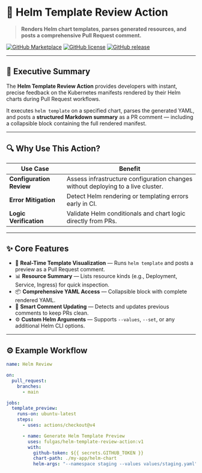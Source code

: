 # 🧭 Helm Template Review Action

> **Renders Helm chart templates, parses generated resources, and posts a comprehensive Pull Request comment.**

[![GitHub Marketplace](https://img.shields.io/badge/GitHub%20Marketplace-Helm%20Template%20Review%20Action-blue.svg)](https://github.com/marketplace/actions/helm-template-review-action)
[![GitHub license](https://img.shields.io/github/license/your-org/helm-template-review-action.svg)](LICENSE)
[![GitHub release](https://img.shields.io/github/v/release/your-org/helm-template-review-action)](https://github.com/your-org/helm-template-review-action/releases)

---

## 🚀 Executive Summary

The **Helm Template Review Action** provides developers with instant, precise feedback on the Kubernetes manifests rendered by their Helm charts during Pull Request workflows.

It executes `helm template` on a specified chart, parses the generated YAML, and posts a **structured Markdown summary** as a PR comment — including a collapsible block containing the full rendered manifest.

---

## 🔍 Why Use This Action?

| Use Case | Benefit |
|-----------|----------|
| **Configuration Review** | Assess infrastructure configuration changes without deploying to a live cluster. |
| **Error Mitigation** | Detect Helm rendering or templating errors early in CI. |
| **Logic Verification** | Validate Helm conditionals and chart logic directly from PRs. |

---

## ✨ Core Features

- 🧩 **Real-Time Template Visualization** — Runs `helm template` and posts a preview as a Pull Request comment.
- 📊 **Resource Summary** — Lists resource kinds (e.g., Deployment, Service, Ingress) for quick inspection.
- 📦 **Comprehensive YAML Access** — Collapsible block with complete rendered YAML.
- 🔁 **Smart Comment Updating** — Detects and updates previous comments to keep PRs clean.
- ⚙️ **Custom Helm Arguments** — Supports `--values`, `--set`, or any additional Helm CLI options.

---

## ⚙️ Example Workflow

```yaml
name: Helm Review

on:
  pull_request:
    branches:
      - main

jobs:
  template_preview:
    runs-on: ubuntu-latest
    steps:
      - uses: actions/checkout@v4

      - name: Generate Helm Template Preview
        uses: fulgas/helm-template-review-action:v1
        with:
          github-token: ${{ secrets.GITHUB_TOKEN }}
          chart-path: ./my-app/helm-chart
          helm-args: "--namespace staging --values values/staging.yaml"
